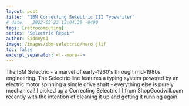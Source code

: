 ```yaml
---
layout: post
title:  "IBM Correcting Selectric III Typewriter"
# date:   2022-03-23 13:04:39 -0400
tags: [retrocomputing]
series: "Selectric Repair"
author: Sidneys1
image: /images/ibm-selectric/hero.jfif
toc: false
excerpt_separator: <!--more-->
---
```


The IBM Selectric - a marvel of early-1960's through mid-1980s engineering. The Selectric line features a typing system
powered by an electric motor spinning a single drive shaft - everything else is purely mechanical! I picked up a
Correcting Selectric III from ShopGoodwill.com recently with the intention of cleaning it up and getting it running
again.

<!--more-->
